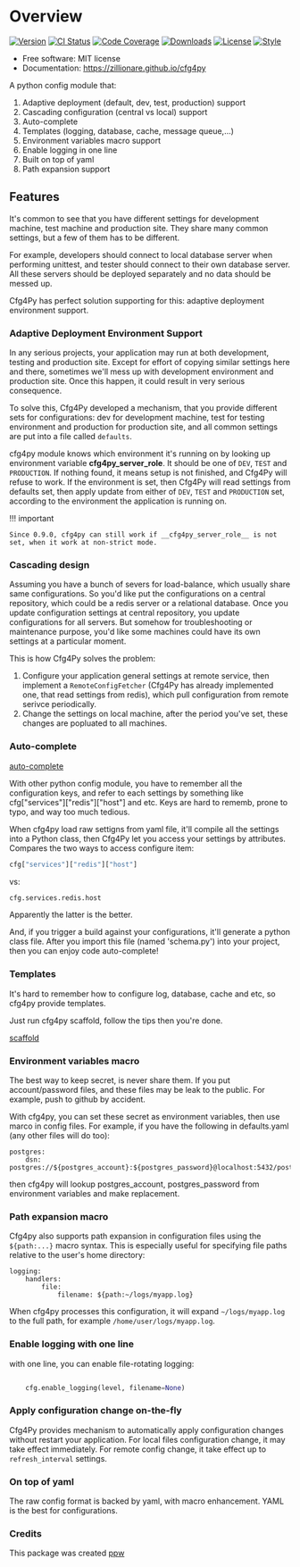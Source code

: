 # Overview

[![Version](http://img.shields.io/pypi/v/cfg4py?color=brightgreen)](https://pypi.python.org/pypi/cfg4py)
[![CI Status](https://github.com/zillionare/cfg4py/actions/workflows/release.yml/badge.svg)](https://github.com/zillionare/cfg4py)
[![Code Coverage](https://img.shields.io/codecov/c/github/zillionare/cfg4py)](https://app.codecov.io/gh/zillionare/cfg4py)
[![Downloads](https://pepy.tech/badge/cfg4py)](https://pepy.tech/project/cfg4py)
[![License](https://img.shields.io/badge/License-MIT.svg)](https://opensource.org/licenses/MIT)
[![Style](https://img.shields.io/badge/code%20style-black-000000.svg)](https://github.com/psf/black)

* Free software: MIT license
* Documentation: https://zillionare.github.io/cfg4py


A python config module that:

1. Adaptive deployment (default, dev, test, production) support
2. Cascading configuration (central vs local) support
3. Auto-complete
4. Templates (logging, database, cache, message queue,...)
5. Environment variables macro support
6. Enable logging in one line
7. Built on top of yaml
8. Path expansion support

## Features

It's common to see that you have different settings for development machine, test machine and production site. They share many common settings, but a few of them has to be different.

For example, developers should connect to local database server when performing unittest, and tester should connect to their own database server. All these servers should be deployed separately and no data should be messed up.

Cfg4Py has perfect solution supporting for this: adaptive deployment environment support.

### Adaptive Deployment Environment Support

In any serious projects, your application may run at both development, testing and production site. Except for effort of copying similar settings here and there, sometimes we'll mess up with development environment and production site. Once this happen, it could result in very serious consequence.

To solve this, Cfg4Py developed a mechanism, that you provide different sets for configurations: dev for development machine, test for testing environment and production for production site, and all common settings are put into a file called `defaults`.

cfg4py module knows which environment it's running on by looking up environment variable __cfg4py_server_role__. It should be one of `DEV`, `TEST` and `PRODUCTION`. If nothing found, it means setup is not finished, and Cfg4Py will refuse to work. If the environment is set, then Cfg4Py will read settings from defaults set, then apply update from either of `DEV`, `TEST` and `PRODUCTION` set, according to the environment the application is running on.

!!! important

    Since 0.9.0, cfg4py can still work if __cfg4py_server_role__ is not set, when it work at non-strict mode.

### Cascading design


Assuming you have a bunch of severs for load-balance, which usually share same configurations. So you'd like put the configurations on a central repository, which could be a redis server or a relational database. Once you update configuration settings at central repository, you update configurations for all servers. But somehow for troubleshooting or maintenance purpose, you'd like some machines could have its own settings at a particular moment.

This is how Cfg4Py solves the problem:

1. Configure your application general settings at remote service, then implement a `RemoteConfigFetcher` (Cfg4Py has already implemented one, that read settings from redis), which pull configuration from remote serivce periodically.
2. Change the settings on local machine, after the period you've set, these changes are popluated to all machines.

### Auto-complete

[auto-complete](http://images.jieyu.ai/images/projects/cfg4py/auto-complete.gif)


With other python config module, you have to remember all the configuration keys, and refer to each settings by something like cfg["services"]["redis"]["host"] and etc. Keys are hard to rememb, prone to typo, and way too much tedious.

When cfg4py load raw settigns from yaml file, it'll compile all the settings into a Python class, then Cfg4Py let you access your settings by attributes. Compares the two ways to access configure item:

```python
cfg["services"]["redis"]["host"]
```
vs:

```python
cfg.services.redis.host
```

Apparently the latter is the better.

And, if you trigger a build against your configurations, it'll generate a python class file. After you import this file (named 'schema.py') into your project, then you can enjoy code auto-complete!

### Templates

It's hard to remember how to configure log, database, cache and etc, so cfg4py provide templates.

Just run cfg4py scaffold, follow the tips then you're done.

[scaffold](http://images.jieyu.ai/images/projects/cfg4py/scaffold.png)


### Environment variables macro

The best way to keep secret, is never share them. If you put account/password files, and these files may be leak to the public. For example, push to github by accident.

With cfg4py, you can set these secret as environment variables, then use marco in config files. For example, if you have the following in defaults.yaml (any other files will do too):

```text
postgres:
    dsn: postgres://${postgres_account}:${postgres_password}@localhost:5432/postgres
```

then cfg4py will lookup postgres_account, postgres_password from environment variables and make replacement.

### Path expansion macro

Cfg4py also supports path expansion in configuration files using the `${path:...}` macro syntax. This is especially useful for specifying file paths relative to the user's home directory:

```text
logging:
    handlers:
        file:
            filename: ${path:~/logs/myapp.log}
```

When cfg4py processes this configuration, it will expand `~/logs/myapp.log` to the full path, for example `/home/user/logs/myapp.log`.

### Enable logging with one line

with one line, you can enable file-rotating logging:

```python

    cfg.enable_logging(level, filename=None)
```

### Apply configuration change on-the-fly

Cfg4Py provides mechanism to automatically apply configuration changes without restart your application. For local files configuration change, it may take effect immediately. For remote config change, it take effect up to `refresh_interval` settings.

### On top of yaml

The raw config format is backed by yaml, with macro enhancement. YAML is the best for configurations.



### Credits


This package was created [ppw](https://zillionare.github.io/python-project-wizard)
